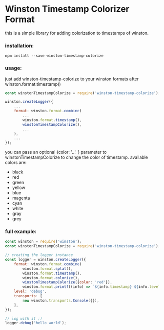 # Winston Timestamp Colorizer Format

this is a simple library for adding colorization to timestamps of winston.

### installation:
    npm install --save winston-timestamp-colorize

### usage:
just add winston-timestamp-colorize to your winston formats after winston.format.timestamp()
```javascript
const winstonTimestampColorize = require('winston-timestamp-colorize');

winston.createLogger({
    ...
    format: winston.format.combine(
        ...
        winston.format.timestamp(),
        winstonTimestampColorize(),
        ...
    ),
    ...
});
```

you can pass an optional {color: '...' } parameter to winstonTimestampColorize to change the color of timestamp. available colors are:
- black
- red
- green
- yellow
- blue
- magenta
- cyan
- white
- gray
- grey

### full example:
```javascript
const winston = require('winston');
const winstonTimestampColorize = require('winston-timestamp-colorize');

// creating the logger instance
const logger = winston.createLogger({
    format: winston.format.combine(
        winston.format.splat(),
        winston.format.timestamp(),
        winston.format.colorize(),
        winstonTimestampColorize({color: 'red'}),
        winston.format.printf((info) => `${info.timestamp} ${info.level}: ${info.message}`)),
    level: 'debug',
    transports: [
        new winston.transports.Console({}),
    ],
});

// log with it ;)
logger.debug('hello world');
```
